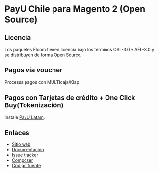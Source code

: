 # PayU Chile para Magento 2 (Open Source)

## Licencia

Los paquetes Eloom tienen licencia bajo los términos OSL-3.0 y AFL-3.0 y se distribuyen de forma Open Source.

## Pagos via voucher
Processa pagos con MULTIcaja/Klap

## Pagos con Tarjetas de crédito + One Click Buy(Tokenización)
Instale [PayU Latam](https://github.com/eloom/module-payu).

## Enlaces

* [Sitio web](https://eloom.tech/payu-latam)
* [Documentación](https://docs.eloom.tech/payu-latam)
* [Issue tracker](https://github.com/eloom/module-payu-cl/issues)
* [Composer](https://packagist.org/packages/eloom/module-payu-cl)
* [Codigo fuente](https://github.com/eloom/module-payu-cl)